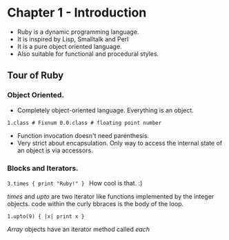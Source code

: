 


# Chapter 1 - Introduction

* Ruby is a dynamic programming language.
* It is inspired by Lisp, Smalltalk and Perl
* It is a pure object oriented language.
* Also suitable for functional and procedural styles.


## Tour of Ruby
### Object Oriented.
* Completely object-oriented language. Everything is an object.

``
     1.class # Fixnum
     0.0.class # floating point number
``

* Function invocation doesn't need parenthesis.
* Very strict about encapsulation. Only way to access the internal state of an object is via accessors.

### Blocks and Iterators.


``
        3.times { print "Ruby!" } 
``
How cool is that. :)


*times* and *upto* are two iterator like functions implemented by the integer objects. code within the curly bbraces is the body of the loop.

``
1.upto(9) { |x| print x }
``

*Array* objects have an iterator method called *each*

